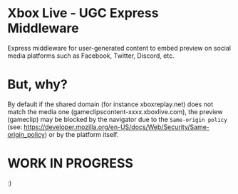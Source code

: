 # Xbox Live - UGC Express Middleware

Express middleware for user-generated content to embed preview on social media platforms such as Facebook, Twitter, Discord, etc.

# But, why?

By default if the shared domain (for instance xboxreplay.net) does not match the media one (gameclipscontent-xxxx.xboxlive.com), the preview (gameclip) may be blocked by the navigator due to the `Same-origin policy` (see: https://developer.mozilla.org/en-US/docs/Web/Security/Same-origin_policy) or by the platform itself.

# WORK IN PROGRESS

:)
